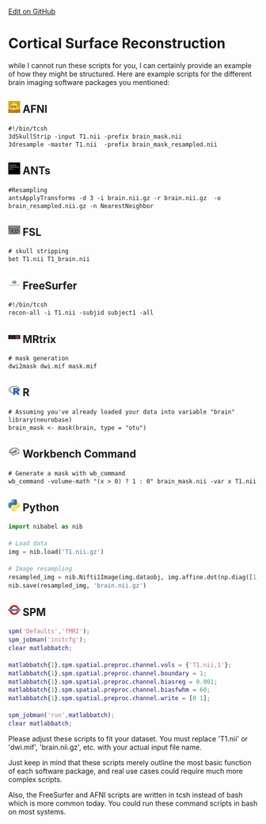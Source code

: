 [Edit on GitHub](https://github.com/childmindresearch/NeuRosetta/edit/main/src/structural_analysis/cortical_surface_reconstruction.md)
# Cortical Surface Reconstruction

while I cannot run these scripts for you, I can certainly provide an example of how they might be structured. Here are example scripts for the different brain imaging software packages you mentioned:

## <img src="../icons/afni.png" height="24px" /> AFNI

```
#!/bin/tcsh
3dSkullStrip -input T1.nii -prefix brain_mask.nii
3dresample -master T1.nii  -prefix brain_mask_resampled.nii
```

## <img src="../icons/ants.png" height="24px" /> ANTs

```
#Resampling
antsApplyTransforms -d 3 -i brain.nii.gz -r brain.nii.gz  -o brain_resampled.nii.gz -n NearestNeighbor
```

## <img src="../icons/fsl.png" height="24px" /> FSL

```
# skull stripping 
bet T1.nii T1_brain.nii
```

## <img src="../icons/freesurfer.png" height="24px" /> FreeSurfer

```
#!/bin/tcsh
recon-all -i T1.nii -subjid subject1 -all
```

## <img src="../icons/mrtrix.png" height="24px" /> MRtrix

```
# mask generation
dwi2mask dwi.mif mask.mif
```

## <img src="../icons/r.png" height="24px" /> R

```
# Assuming you've already loaded your data into variable "brain"
library(neurobase)
brain_mask <- mask(brain, type = "otu")
```

## <img src="../icons/workbench_command.png" height="24px" /> Workbench Command

```
# Generate a mask with wb_command 
wb_command -volume-math "(x > 0) ? 1 : 0" brain_mask.nii -var x T1.nii
```

## <img src="../icons/python.png" height="24px" /> Python

```python
import nibabel as nib

# Load data
img = nib.load('T1.nii.gz')

# Image resampling
resampled_img = nib.Nifti1Image(img.dataobj, img.affine.dot(np.diag([1, 2, 3, 1])))
nib.save(resampled_img, 'brain.nii.gz')
```

## <img src="../icons/spm.png" height="24px" /> SPM

```MATLAB
spm('Defaults','fMRI');
spm_jobman('initcfg');
clear matlabbatch;

matlabbatch{1}.spm.spatial.preproc.channel.vols = {'T1.nii,1'};
matlabbatch{1}.spm.spatial.preproc.channel.boundary = 1;
matlabbatch{1}.spm.spatial.preproc.channel.biasreg = 0.001;
matlabbatch{1}.spm.spatial.preproc.channel.biasfwhm = 60;
matlabbatch{1}.spm.spatial.preproc.channel.write = [0 1];

spm_jobman('run',matlabbatch);
clear matlabbatch;
```

Please adjust these scripts to fit your dataset. You must replace 'T1.nii' or 'dwi.mif', 'brain.nii.gz', etc. with your actual input file name.

Just keep in mind that these scripts merely outline the most basic function of each software package, and real use cases could require much more complex scripts.

Also, the FreeSurfer and AFNI scripts are written in tcsh instead of bash which is more common today. You could run these command scripts in bash on most systems.